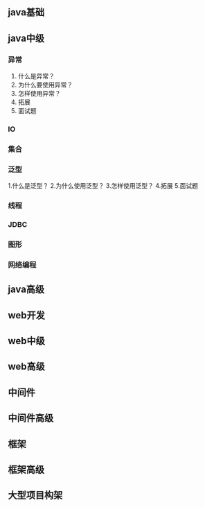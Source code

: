## java基础

## java中级

### 异常

 1. 什么是异常？
 2. 为什么要使用异常？
 3. 怎样使用异常？
 4. 拓展
 5. 面试题

### IO

### 集合

### 泛型

 1.什么是泛型？
 2.为什么使用泛型？
 3.怎样使用泛型？
 4.拓展
 5.面试题

### 线程

### JDBC

### 图形

### 网络编程

## java高级
## web开发
## web中级
## web高级
## 中间件
## 中间件高级
## 框架
## 框架高级
## 大型项目构架
